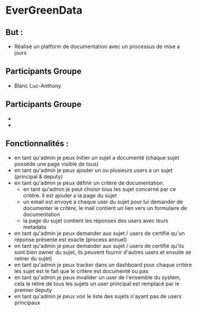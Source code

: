 # EverGreenData

## But :

* Réalisé un platform de documentation avec un processus de mise a jours


## Participants Groupe
* Blanc Luc-Anthony

## Participants Groupe
*
*




## Fonctionnalités :

 * en tant qu'admin je peux Initier un sujet a documenté (chaque sujet posséde une page visible de tous)
 * en tant qu'admin je peux ajouter un ou plusieurs users a un sujet (principal & deputy)
 * en tant qu'admin je peux définir un critère de documentation.
    - en tant qu'admin je peut choisir tous les sujet concerné par ce critère. il est ajouter a la page du sujet
    - un email est envoyé a chaque user du sujet pour lui demander de documenter le critère, le mail contient un lien vers un formulaire de documentation
    - la page du sujet  contient les réponses des users avec leurs metadata
 * en tant qu'admin je peux demander aux sujet / users de certifié qu'un réponse présente est exacte (process annuel)
 * en tant qu'admin je peux demander aux sujet / users de certifié qu'ils sont bien owner du sujet, ils peuvent fournir d'autres users et ensuite se retirer du sujet)
 * en tant qu'admin je peux tracker dans un dashboard pour chaque critère les sujet est le fait que le critère est documenté ou pas
 * en tant qu'admin je peux invalider un user de l'ensemble du system, cela le retire de tous les sujets un user principal est remplacé par le premier deputy
 * en tant qu'admin je peux voir le liste des sujets n'ayant pas de users principaux









